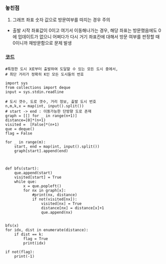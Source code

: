 
### 놓친점 
1. 그래프 좌표 숫자 값으로 방문여부를 따지는 경우 주의
* 출발 시작 좌표값이 0이고 여기서 이동해나가는 경우, 해당 좌표는 방문했음에도 0에 업데이트가 없으니 어쩌다가 다시 거기 좌표칸에 대해서 방문 여부를 판정할 때 0이니까 재방문함으로 문제 발생


### 코드
```
#특정한 도시 X로부터 출발하여 도달할 수 있는 모든 도시 중에서, 
# 최단 거리가 정확히 K인 모든 도시들의 번호

import sys
from collections import deque
input = sys.stdin.readline

# 도시 갯수, 도로 갯수, 거리 정보, 출발 도시 번호
n,m,k,x = map(int, input().split())
# start -> end : 이동가능한 단방향 도로 존재
graph = [[] for _ in range(n+1)]
distance=[0]*(n+1)
visited =  [False]*(n+1)
que = deque()
flag = False

for _ in range(m):
    start, end = map(int, input().split())
    graph[start].append(end)
    
    

def bfs(start):
    que.append(start)
    visited[start] = True
    while que:
        x = que.popleft()
        for nx in graph[x]:
            #print(nx, distance)
            if not(visited[nx]):
                visited[nx] = True
                distance[nx] = distance[x]+1
                que.append(nx)
            
        
bfs(x)
for idx, dist in enumerate(distance):
    if dist == k:
        flag = True
        print(idx)
        
if not(flag):
    print(-1)
```
